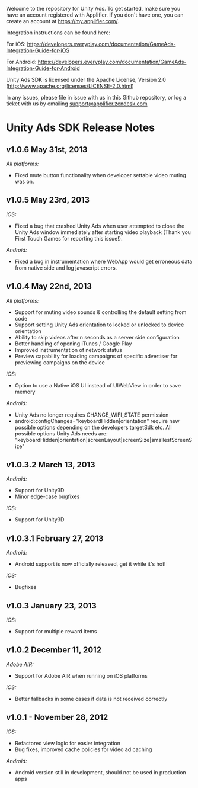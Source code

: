 Welcome to the repository for Unity Ads. To get started, make sure you have an account registered with Applifier.
If you don't have one, you can create an account at https://my.applifier.com/.

Integration instructions can be found here:

For iOS: https://developers.everyplay.com/documentation/GameAds-Integration-Guide-for-iOS

For Android: https://developers.everyplay.com/documentation/GameAds-Integration-Guide-for-Android

Unity Ads SDK is licensed under the Apache License, Version 2.0 (http://www.apache.org/licenses/LICENSE-2.0.html)

In any issues, please file in issue with us in this Github repository, or log a ticket with us by emailing support@applifier.zendesk.com

Unity Ads SDK Release Notes
==================================

v1.0.6 May 31st, 2013
--------------------------
*All platforms:*

- Fixed mute button functionality when developer settable video muting was on.


v1.0.5 May 23rd, 2013
--------------------------
*iOS:*

- Fixed a bug that crashed Unity Ads when user attempted to close the Unity Ads window immediately after starting video playback (Thank you First Touch Games for reporting this issue!).

*Android:*

- Fixed a bug in instrumentation where WebApp would get erroneous data from native side and log javascript errors.


v1.0.4 May 22nd, 2013
--------------------------
*All platforms:*

- Support for muting video sounds & controlling the default setting from code
- Support setting Unity Ads orientation to locked or unlocked to device orientation
- Ability to skip videos after n seconds as a server side configuration
- Better handling of opening iTunes / Google Play
- Improved instrumentation of network status
- Preview capability for loading campaigns of specific advertiser for previewing campaigns on the device

*iOS:*

- Option to use a Native iOS UI instead of UIWebView in order to save memory

*Android:*

- Unity Ads no longer requires CHANGE_WIFI_STATE permission
- android:configChanges="keyboardHidden|orientation" require new possible options depending on the developers targetSdk etc. All possible options Unity Ads needs are: "keyboardHidden|orientation|screenLayout|screenSize|smallestScreenSize"


v1.0.3.2 March 13, 2013
--------------------------

*Android:*

- Support for Unity3D
- Minor edge-case bugfixes

*iOS:*

- Support for Unity3D

v1.0.3.1 February 27, 2013
--------------------------

*Android:*

- Android support is now officially released, get it while it's hot!

*iOS:*

- Bugfixes

v1.0.3 January 23, 2013
--------------------------

*iOS:*

- Support for multiple reward items


v1.0.2 December 11, 2012
--------------------------

*Adobe AIR:*

- Support for Adobe AIR when running on iOS platforms

*iOS:*

- Better fallbacks in some cases if data is not received correctly


v1.0.1 - November 28, 2012
--------------------------

*iOS:*

- Refactored view logic for easier integration
- Bug fixes, improved cache policies for video ad caching

*Android:*

- Android version still in development, should not be used in production apps

